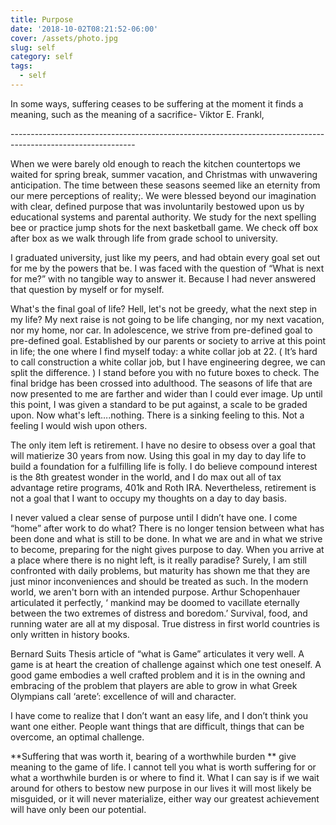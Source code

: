 ```yaml
---
title: Purpose
date: '2018-10-02T08:21:52-06:00'
cover: /assets/photo.jpg
slug: self
category: self
tags:
  - self
---
```

In some ways, suffering ceases to be suffering at the moment it finds a meaning, such as the meaning of a sacrifice- Viktor E. Frankl, 

\-------------------------------------------------------------------------------------------------------------

When we were barely old enough to reach the kitchen countertops we waited for spring break, summer vacation, and Christmas with unwavering anticipation. The time between these seasons seemed like an eternity from our mere perceptions of reality;. We were blessed beyond our imagination with clear, defined purpose that was involuntarily bestowed upon us by educational systems and parental authority. We study for the next spelling bee or practice jump shots for the next basketball game. We check off box after box as we walk through life from grade school to university.



I graduated university, just like my peers, and  had obtain every goal set out for me by the powers that be. I was faced with the question of “What is next for me?” with no tangible way to answer it. Because I had never answered that question by myself or for myself. 



What's the final goal of life?  Hell, let's not be greedy, what the next step in my life? My next raise is not going to be life changing, nor my next vacation, nor my home, nor car. In adolescence, we strive from pre-defined goal to pre-defined goal. Established by our parents or society to arrive at this point in life; the one where I find myself today: a white collar job at 22. ( It’s hard to call construction a white collar job, but I have engineering degree,  we can split the difference. ) I stand before you with no future boxes to check. The final bridge has been crossed into adulthood. The seasons of life that are now presented to me are farther and wider than I could ever image. Up until this point, I was given a standard to be put against, a scale to be graded upon. Now what's left….nothing. There is a sinking feeling to this. Not a feeling I would wish upon others. 



 The only item left is retirement. I have no desire to obsess  over a goal that will matierize 30 years from now.  Using this goal in my day to day life to build a foundation for a fulfilling life is folly. I do believe compound interest is the 8th greatest wonder in the world, and I do max out all of tax advantage retire programs, 401k and Roth IRA. Nevertheless, retirement is not a goal that I want to  occupy my thoughts on a day to day basis.



I never valued a clear sense of purpose until I didn’t have one. I come “home” after work to do what?  There is no longer tension between what has been done and what is still to be done. In what we are and in what we strive to become, preparing for the night gives purpose to day. When you arrive at a place where there is no night left, is it really paradise? Surely, I am still confronted with daily problems, but maturity has shown me that they are just minor inconveniences and should be treated as such.  In the modern world, we aren't born with an intended purpose. Arthur Schopenhauer articulated it perfectly, ‘ mankind may be doomed to vacillate eternally between the two extremes of distress and boredom.’ Survival, food, and running water are all at my disposal. True distress in first world countries is only written in history books. 

Bernard Suits Thesis article of “what is Game” articulates it very well. A game is at heart the creation of challenge against which one test oneself. A good game embodies a well crafted problem and it is in the owning and embracing of the problem that players are able to grow in what Greek Olympians call ‘arete’: excellence of will and character. 



I have come to realize that I don’t want an easy life, and I don’t think you want one either. People want things that are difficult, things that can be overcome, an optimal challenge.

**Suffering that was worth it, bearing of a worthwhile burden ** give meaning to the game of life. I cannot tell you what is worth suffering for or what a worthwhile burden is or where to find it. What I can say is if we wait around for others to bestow new purpose in our lives it will most likely be misguided, or it will never materialize, either way our greatest achievement will have only been our potential.

